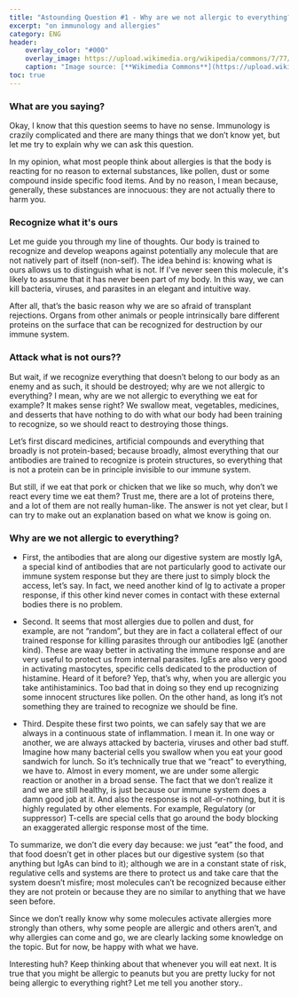 ```yaml
---
title: "Astounding Question #1 - Why are we not allergic to everything?"
excerpt: "on immunology and allergies"
category: ENG
header:
    overlay_color: "#000"
    overlay_image: https://upload.wikimedia.org/wikipedia/commons/7/77/Sneeze.JPG
    caption: "Image source: [**Wikimedia Commons**](https://upload.wikimedia.org/wikipedia/commons/7/77/Sneeze.JPG)"
toc: true
---
```

### What are you saying?
Okay, I know that this question seems to have no sense. Immunology is crazily complicated and there are many things that we don’t know yet, but let me try to explain why we can ask this question.

In my opinion, what most people think about allergies is that the body is reacting for no reason to external substances, like pollen, dust or some compound inside specific food items. And by no reason, I mean because, generally, these substances are innocuous: they are not actually there to harm you.

### Recognize what it's ours
Let me guide you through my line of thoughts. Our body is trained to recognize and develop weapons against potentially any molecule that are not natively part of itself (non-self). The idea behind is: knowing what is ours allows us to distinguish what is not. If I've never seen this molecule, it's likely to assume that it has never been part of my body. In this way, we can kill bacteria, viruses, and parasites in an elegant and intuitive way.

After all, that’s the basic reason why we are so afraid of transplant rejections. Organs from other animals or people intrinsically bare different proteins on the surface that can be recognized for destruction by our immune system.

### Attack what is not ours??
But wait, if we recognize everything that doesn’t belong to our body as an enemy and as such, it should be destroyed; why are we not allergic to everything? I mean, why are we not allergic to everything we eat for example? It makes sense right? We swallow meat, vegetables, medicines, and desserts that have nothing to do with what our body had been training to recognize, so we should react to destroying those things.

Let’s first discard medicines, artificial compounds and everything that broadly is not protein-based; because broadly, almost everything that our antibodies are trained to recognize is protein structures, so everything that is not a protein can be in principle invisible to our immune system.

But still, if we eat that pork or chicken that we like so much, why don’t we react every time we eat them? Trust me, there are a lot of proteins there, and a lot of them are not really human-like. The answer is not yet clear, but I can try to make out an explanation based on what we know is going on.

### Why are we not allergic to everything?
- First, the antibodies that are along our digestive system are mostly IgA, a special kind of antibodies that are not particularly good to activate our immune system response but they are there just to simply block the access, let’s say. In fact, we need another kind of Ig to activate a proper response, if this other kind never comes in contact with these external bodies there is no problem.

- Second. It seems that most allergies due to pollen and dust, for example, are not “random”, but they are in fact a collateral effect of our trained response for killing parasites through our antibodies IgE (another kind). These are waay better in activating the immune response and are very useful to protect us from internal parasites. IgEs are also very good in activating mastocytes, specific cells dedicated to the production of histamine. Heard of it before? Yep, that’s why, when you are allergic you take antihistaminics. Too bad that in doing so they end up recognizing some innocent structures like pollen. On the other hand, as long it’s not something they are trained to recognize we should be fine.

- Third. Despite these first two points, we can safely say that we are always in a continuous state of inflammation. I mean it. In one way or another, we are always attacked by bacteria, viruses and other bad stuff. Imagine how many bacterial cells you swallow when you eat your good sandwich for lunch. So it’s technically true that we “react” to everything, we have to. Almost in every moment, we are under some allergic reaction or another in a broad sense. The fact that we don’t realize it and we are still healthy, is just because our immune system does a damn good job at it. And also the response is not all-or-nothing, but it is highly regulated by other elements. For example, Regulatory (or suppressor) T-cells are special cells that go around the body blocking an exaggerated allergic response most of the time.

To summarize, we don’t die every day because: we just “eat” the food, and that food doesn’t get in other places but our digestive system (so that anything but IgAs can bind to it); although we are in a constant state of risk, regulative cells and systems are there to protect us and take care that the system doesn’t misfire; most molecules can’t be recognized because either they are not protein or because they are no similar to anything that we have seen before.

Since we don’t really know why some molecules activate allergies more strongly than others, why some people are allergic and others aren’t, and why allergies can come and go, we are clearly lacking some knowledge on the topic. But for now, be happy with what we have.

Interesting huh? Keep thinking about that whenever you will eat next. It is true that you might be allergic to peanuts but you are pretty lucky for not being allergic to everything right? Let me tell you another story..